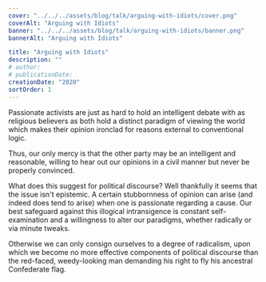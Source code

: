 ```yaml
---
cover: "../../../assets/blog/talk/arguing-with-idiots/cover.png"
coverAlt: "Arguing with Idiots"
banner: "../../../assets/blog/talk/arguing-with-idiots/banner.png"
bannerAlt: "Arguing with Idiots"

title: "Arguing with Idiots"
description: ""
# author:
# publicationDate:
creationDate: "2020"
sortOrder: 1
---
```


Passionate activists are just as hard to hold an intelligent debate with as religious believers as both hold a distinct paradigm of viewing the world which makes their opinion ironclad for reasons external to conventional logic.

Thus, our only mercy is that the other party may be an intelligent and reasonable, willing to hear out our opinions in a civil manner but never be properly convinced.

What does this suggest for political discourse? Well thankfully it seems that the issue isn't epistemic. A certain stubbornness of opinion can arise (and indeed does tend to arise) when one is passionate regarding a cause. Our best safeguard against this illogical intransigence is constant self-examination and a willingness to alter our paradigms, whether radically or via minute tweaks.

Otherwise we can only consign ourselves to a degree of radicalism, upon which we become no more effective components of political discourse than the red-faced, weedy-looking man demanding his right to fly his ancestral Confederate flag.